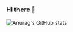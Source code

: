 ### Hi there 👋

![Anurag's GitHub stats](https://github-readme-stats.vercel.app/api?username=ayobamy&theme=dark&show_icons=true)
